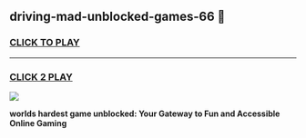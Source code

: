 
## driving-mad-unblocked-games-66 👋
<h3>
<a href="https://premium.freeplayer.one?title=driving-mad-unblocked-games-66&ref=14F">CLICK TO PLAY</a></h3>
<hr>

<h3>
<a href="https://premium.freeplayer.one?title=driving-mad-unblocked-games-66&ref=14F">CLICK 2 PLAY</a>
  
</h3>

<a href="https://premium.freeplayer.one?title=driving-mad-unblocked-games-66&ref=12F/"><img src="https://clearcache.store/games.png"></a>


**worlds hardest game unblocked: Your Gateway to Fun and Accessible Online Gaming**

